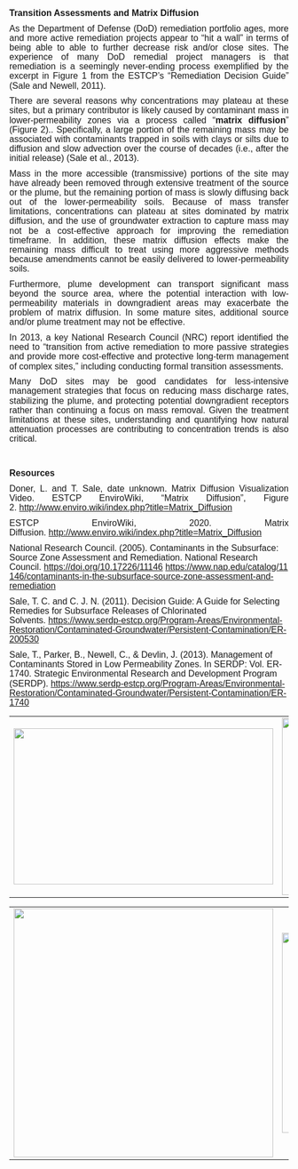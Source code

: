 <div class="col-md-5" style = "text-align: justify;"> 
<p style='margin-top:0in;margin-right:0in;margin-bottom:8.0pt;margin-left:0in;line-height:107%;font-size:15px;font-family:"Calibri",sans-serif;'><strong><span style='font-size:16px;line-height:107%;font-family:"Arial",sans-serif;'>Transition Assessments and Matrix Diffusion</span></strong></p>
  <p style='margin-top:0in;margin-right:0in;margin-bottom:8.0pt;margin-left:0in;line-height:107%;font-size:15px;font-family:"Calibri",sans-serif;'><span style='font-size:16px;line-height:107%;font-family:"Arial",sans-serif;'>As the Department of Defense (DoD) remediation portfolio ages, more and more active remediation projects appear to &ldquo;hit a wall&rdquo; in terms of being able to able to further decrease risk and/or close sites. The experience of many DoD remedial project managers is that remediation is a seemingly never-ending process exemplified by the excerpt in Figure 1 from the ESTCP&rsquo;s &ldquo;Remediation Decision Guide&rdquo; (Sale and Newell, 2011).&nbsp;</span></p>
    <p style='margin-top:0in;margin-right:0in;margin-bottom:8.0pt;margin-left:0in;line-height:107%;font-size:15px;font-family:"Calibri",sans-serif;'><span style='font-size:16px;line-height:107%;font-family:"Arial",sans-serif;'>There are several reasons why concentrations may plateau at these sites, but a primary contributor is likely caused by contaminant mass in lower-permeability zones via a process called &ldquo;<strong>matrix diffusion</strong>&rdquo; (Figure 2).. Specifically, a large portion of the remaining mass may be associated with contaminants trapped in soils with clays or silts due to diffusion and slow advection over the course of decades (i.e., after the initial release) (Sale et al., 2013).&nbsp;</span></p>
      <p style='margin-top:0in;margin-right:0in;margin-bottom:8.0pt;margin-left:0in;line-height:107%;font-size:15px;font-family:"Calibri",sans-serif;'><span style='font-size:16px;line-height:107%;font-family:"Arial",sans-serif;'>Mass in the more accessible (transmissive) portions of the site may have already been removed through extensive treatment of the source or the plume, but the remaining portion of mass is slowly diffusing back out of the lower-permeability soils. Because of mass transfer limitations, concentrations can plateau at sites dominated by matrix diffusion, and the use of groundwater extraction to capture mass may not be a cost-effective approach for improving the remediation timeframe. In addition, these matrix diffusion effects make the remaining mass difficult to treat using more aggressive methods because amendments cannot be easily delivered to lower-permeability soils.&nbsp;</span></p>
        <p style='margin-top:0in;margin-right:0in;margin-bottom:8.0pt;margin-left:0in;line-height:107%;font-size:15px;font-family:"Calibri",sans-serif;'><span style='font-size:16px;line-height:107%;font-family:"Arial",sans-serif;'>Furthermore, plume development can transport significant mass beyond the source area, where the potential interaction with low-permeability materials in downgradient areas may exacerbate the problem of matrix diffusion. In some mature sites, additional source and/or plume treatment may not be effective.&nbsp;</span></p>
          <p style='margin-top:0in;margin-right:0in;margin-bottom:8.0pt;margin-left:0in;line-height:107%;font-size:15px;font-family:"Calibri",sans-serif;'><span style='font-size:16px;line-height:107%;font-family:"Arial",sans-serif;'>In 2013, a key National Research Council (NRC) report identified the need to &ldquo;transition from active remediation to more passive strategies and provide more cost-effective and protective long-term management of complex sites,&rdquo; including conducting formal transition assessments.</span></p>
            <p style='margin-top:0in;margin-right:0in;margin-bottom:8.0pt;margin-left:0in;line-height:107%;font-size:15px;font-family:"Calibri",sans-serif;'><span style='font-size:16px;line-height:107%;font-family:"Arial",sans-serif;'>Many DoD sites may be good candidates for less-intensive management strategies that focus on reducing mass discharge rates, stabilizing the plume, and protecting potential downgradient receptors rather than continuing a focus on mass removal. Given the treatment limitations at these sites, understanding and quantifying how natural attenuation processes are contributing to concentration trends is also critical.&nbsp;</span></p>
            <br>
            </br>
              <p style='margin-top:0in;margin-right:0in;margin-bottom:8.0pt;margin-left:0in;line-height:107%;font-size:15px;font-family:"Calibri",sans-serif;'><strong><span style='font-size:16px;line-height:107%;font-family:"Arial",sans-serif;'>Resources</span></strong></p>
                <p style='margin-top:0in;margin-right:0in;margin-bottom:8.0pt;margin-left:0in;line-height:107%;font-size:15px;font-family:"Calibri",sans-serif;'><span style='font-size:16px;line-height:107%;font-family:"Arial",sans-serif;'>Doner, L. and T. Sale, date unknown. Matrix Diffusion Visualization Video. ESTCP EnviroWiki, &ldquo;Matrix Diffusion&rdquo;, Figure 2.&nbsp;</span><a href="http://www.enviro.wiki/index.php?title=Matrix_Diffusion" target="_blank"><span style='font-size:16px;line-height:107%;font-family:"Arial",sans-serif;'>http://www.enviro.wiki/index.php?title=Matrix_Diffusion</span></a></p>
<p style='margin-top:0in;margin-right:0in;margin-bottom:8.0pt;margin-left:0in;line-height:107%;font-size:15px;font-family:"Calibri",sans-serif;'><span style='font-size:16px;line-height:107%;font-family:"Arial",sans-serif;'>ESTCP EnviroWiki, 2020. Matrix Diffusion.&nbsp;</span><a href="http://www.enviro.wiki/index.php?title=Matrix_Diffusion" target="_blank"><span style='font-size:16px;line-height:107%;font-family:"Arial",sans-serif;'>http://www.enviro.wiki/index.php?title=Matrix_Diffusion</span></a></p>
<p style='text-align: left; margin-top:0in;margin-right:0in;margin-bottom:8.0pt;margin-left:0in;line-height:107%;font-size:15px;font-family:"Calibri",sans-serif;'><span style='font-size:16px;line-height:107%;font-family:"Arial",sans-serif;'>National Research Council. (2005). Contaminants in the Subsurface: Source Zone Assessment and Remediation. National Research Council.&nbsp;</span><a href="https://doi.org/10.17226/11146" target="_blank"><span style='font-size:16px;line-height:107%;font-family:"Arial",sans-serif;'>https://doi.org/10.17226/11146</span></a><span style='font-size:16px;line-height:107%;font-family:"Arial",sans-serif;'>&nbsp;</span><a href="https://www.nap.edu/catalog/11146/contaminants-in-the-subsurface-source-zone-assessment-and-remediation" target="_blank"><span style='font-size:16px;line-height:107%;font-family:"Arial",sans-serif;'>https://www.nap.edu/catalog/11146/contaminants-in-the-subsurface-source-zone-assessment-and-remediation</span></a></p>
<p style='text-align: left; margin-top:0in;margin-right:0in;margin-bottom:8.0pt;margin-left:0in;line-height:107%;font-size:15px;font-family:"Calibri",sans-serif;'><span style='font-size:16px;line-height:107%;font-family:"Arial",sans-serif;'>Sale, T. C. and C. J. N. (2011). Decision Guide: A Guide for Selecting Remedies for Subsurface Releases of Chlorinated Solvents.&nbsp;</span><a href="https://www.serdp-estcp.org/Program-Areas/Environmental-Restoration/Contaminated-Groundwater/Persistent-Contamination/ER-200530" target="_blank"><span style='font-size:16px;line-height:107%;font-family:"Arial",sans-serif;'>https://www.serdp-estcp.org/Program-Areas/Environmental-Restoration/Contaminated-Groundwater/Persistent-Contamination/ER-200530</span></a></p>
<p style='text-align: left; margin-top:0in;margin-right:0in;margin-bottom:8.0pt;margin-left:0in;line-height:107%;font-size:15px;font-family:"Calibri",sans-serif;'><span style='font-size:16px;line-height:107%;font-family:"Arial",sans-serif;'>Sale, T., Parker, B., Newell, C., &amp; Devlin, J. (2013). Management of Contaminants Stored in Low Permeability Zones. In SERDP: Vol. ER-1740. Strategic Environmental Research and Development Program (SERDP).&nbsp;</span><a href="https://www.serdp-estcp.org/Program-Areas/Environmental-Restoration/Contaminated-Groundwater/Persistent-Contamination/ER-1740" target="_blank"><span style='font-size:16px;line-height:107%;font-family:"Arial",sans-serif;'>https://www.serdp-estcp.org/Program-Areas/Environmental-Restoration/Contaminated-Groundwater/Persistent-Contamination/ER-1740</span></a></p>
                        
</div>


<div class="col-md-7" style = "text-align: center;">
<table style="border-collapse: collapse; border: none;">
<tr style="border: none;">
<td style="border: none;">
<a href="https://www.serdp-estcp.org/Program-Areas/Environmental-Restoration/Contaminated-Groundwater/Persistent-Contamination/ER-200530" target="_blank">
  <img src="05_Matrix/FIG/Tool5a_fig1.png" width= 468 height=281 class="center">
</a>
</td>
<td style="border: none;">
<a href="https://www.nap.edu/catalog/11146/contaminants-in-the-subsurface-source-zone-assessment-and-remediation" target="_blank">
  <img src="05_Matrix/FIG/Tool5a_fig2.png" width= 468 height=319 class="center">
</a>
</td>
</tr>
</table>

<table style="border-collapse: collapse; border: none;">
<tr style="border: none;">
<td style="border: none;">
<a href="https://www.nap.edu/catalog/14668/alternatives-for-managing-the-nations-complex-contaminated-groundwater-sites" target="_blank">
  <img src="05_Matrix/FIG/Tool5a_fig3.png" width= 468 height=448 class="center">
</a>
</td>
<td style="border: none;">
<a href="http://www.enviro.wiki/index.php?title=Matrix_Diffusion" target="_blank">
  <img src="05_Matrix/FIG/Tool5a_fig4.png" width= 468 height=360 class="center">
</a>
</td>
</tr>
</table>                       
</div>                         
                        